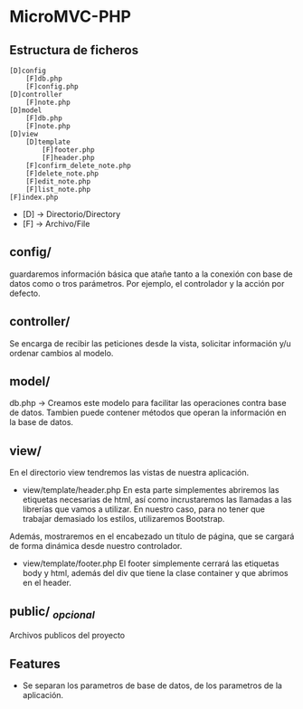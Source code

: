 
# MicroMVC-PHP

## Estructura de ficheros
```
[D]config
    [F]db.php
    [F]config.php
[D]controller
    [F]note.php
[D]model
    [F]db.php
    [F]note.php
[D]view
    [D]template
        [F]footer.php
        [F]header.php
    [F]confirm_delete_note.php
    [F]delete_note.php
    [F]edit_note.php
    [F]list_note.php
[F]index.php
```
- [D] -> Directorio/Directory
- [F] -> Archivo/File

## config/

guardaremos información básica que atañe tanto a la conexión con base de datos como o tros parámetros. Por ejemplo, el controlador y la acción por defecto.

## controller/
Se encarga de recibir las peticiones desde la vista, solicitar información y/u ordenar cambios al modelo.

## model/
db.php -> Creamos este modelo para facilitar las operaciones contra base de datos.
Tambien puede contener métodos que operan la información en la base de datos.

## view/
En el directorio view tendremos las vistas de nuestra aplicación. 
- view/template/header.php
En esta parte simplementes abriremos las etiquetas necesarias de html, así como incrustaremos las llamadas a las librerías que vamos a utilizar. En nuestro caso, para no tener que trabajar demasiado los estilos, utilizaremos Bootstrap.

Además, mostraremos en el encabezado un título de página, que se cargará de forma dinámica desde nuestro controlador.
- view/template/footer.php
El footer simplemente cerrará las etiquetas body y html, además del div que tiene la clase container y que abrimos en el header.

## public/ <sub>_opcional_</sub> 
Archivos publicos del proyecto

## Features

- Se separan los parametros de base de datos, de los parametros de la aplicación.

